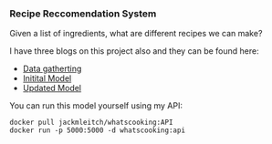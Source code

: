 ### Recipe Reccomendation System  
Given a list of ingredients, what are different recipes we can make?
 
I have three blogs on this project also and they can be found here:
* [Data gatherting](https://medium.com/r?url=https%3A%2F%2Fjackmleitch.medium.com%2Fusing-beautifulsoup-to-help-make-beautiful-soups-d2670a1d1d52)
* [Initital Model](https://towardsdatascience.com/building-a-recipe-recommendation-api-using-scikit-learn-nltk-docker-flask-and-heroku-bfc6c4bdd2d4)
* [Updated Model](https://towardsdatascience.com/building-a-recipe-recommendation-system-297c229dda7b)

You can run this model yourself using my API:
```
docker pull jackmleitch/whatscooking:API
docker run -p 5000:5000 -d whatscooking:api
```


